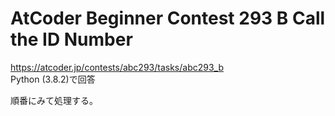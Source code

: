 # AtCoder Beginner Contest 293 B Call the ID Number  
https://atcoder.jp/contests/abc293/tasks/abc293_b  
Python (3.8.2)で回答  

順番にみて処理する。
